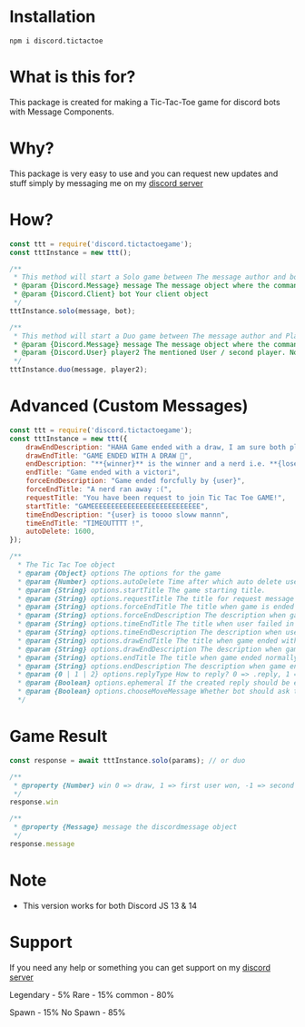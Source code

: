 # Installation
```
npm i discord.tictactoe
```

# What is this for?
This package is created for making a Tic-Tac-Toe game for discord bots with Message Components.

# Why?
This package is very easy to use and you can request new updates and stuff simply by messaging me on my [discord server](https://discord.gg/XYnMTQNTFh)

# How?
```js
const ttt = require('discord.tictactoegame');
const tttInstance = new ttt();

/**
 * This method will start a Solo game between The message author and bot, everything is automatic <3
 * @param {Discord.Message} message The message object where the command was used
 * @param {Discord.Client} bot Your client object
 */
tttInstance.solo(message, bot);

/**
 * This method will start a Duo game between The message author and Player 2, everything is automatic <3
 * @param {Discord.Message} message The message object where the command was used
 * @param {Discord.User} player2 The mentioned User / second player. Note it should be a discord user Object not guild member object
 */
tttInstance.duo(message, player2);
```

# Advanced (Custom Messages)
```js
const ttt = require('discord.tictactoegame');
const tttInstance = new ttt({
    drawEndDescription: "HAHA Game ended with a draw, I am sure both player are nerds.",
    drawEndTitle: "GAME ENDED WITH A DRAW 🦕",
    endDescription: "**{winner}** is the winner and a nerd i.e. **{loser}** is the loser",
    endTitle: "Game ended with a victori",
    forceEndDescription: "Game ended forcfully by {user}",
    forceEndTitle: "A nerd ran away :(",
    requestTitle: "You have been request to join Tic Tac Toe GAME!",
    startTitle: "GAMEEEEEEEEEEEEEEEEEEEEEEEEEEE",
    timeEndDescription: "{user} is toooo sloww mannn",
    timeEndTitle: "TIMEOUTTTT !",
    autoDelete: 1600,
});

/**
  * The Tic Tac Toe object
  * @param {Object} options The options for the game
  * @param {Number} options.autoDelete Time after which auto delete useless bot messages.
  * @param {String} options.startTitle The game starting title.
  * @param {String} options.requestTitle The title for request message in user DM.
  * @param {String} options.forceEndTitle The title when game is ended forcefully
  * @param {String} options.forceEndDescription The description when game is ended forcefully
  * @param {String} options.timeEndTitle The title when user failed in choosing their move.
  * @param {String} options.timeEndDescription The description when user failed in choosing their move.
  * @param {String} options.drawEndTitle The title when game ended with a draw.
  * @param {String} options.drawEndDescription The description when game ended with a draw.
  * @param {String} options.endTitle The title when game ended normally.
  * @param {String} options.endDescription The description when game ended normally.
  * @param {0 | 1 | 2} options.replyType How to reply? 0 => .reply, 1 => editReply, 2 => followUp
  * @param {Boolean} options.ephemeral If the created reply should be ephemeral.
  * @param {Boolean} options.chooseMoveMessage Whether bot should ask the player to choose move
  */
```

# Game Result
```js
const response = await tttInstance.solo(params); // or duo

/**
 * @property {Number} win 0 => draw, 1 => first user won, -1 => second user won
 */
response.win

/**
 * @property {Message} message the discordmessage object
 */
response.message
```

# Note
- This version works for both Discord JS 13 & 14

# Support
If you need any help or something you can get support on my [discord server](https://discord.gg/XYnMTQNTFh)


Legendary - 5% 
Rare - 15%
common - 80%


Spawn - 15%
No Spawn - 85%